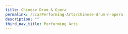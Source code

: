 ```yaml
---
title: Chinese Drum & Opera
permalink: /cca/Performing-Arts/chinese-drum-n-opera
description: ""
third_nav_title: Performing Arts
---
```

